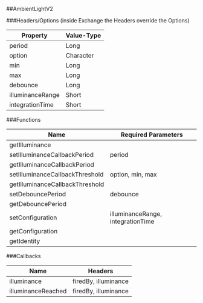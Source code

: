 ##AmbientLightV2


###Headers/Options (inside Exchange the Headers override the Options)


| Property             | Value-Type                              |
|----------------------|-----------------------------------------|
|               period |       Long |
|               option |  Character |
|                  min |       Long |
|                  max |       Long |
|             debounce |       Long |
|     illuminanceRange |      Short |
|      integrationTime |      Short |



###Functions

| Name                 | Required Parameters                      |
|----------------------|------------------------------------------|
|       getIlluminance |                                          |
| setIlluminanceCallbackPeriod |                                   period |
| getIlluminanceCallbackPeriod |                                          |
| setIlluminanceCallbackThreshold |                         option, min, max |
| getIlluminanceCallbackThreshold |                                          |
|    setDebouncePeriod |                                 debounce |
|    getDebouncePeriod |                                          |
|     setConfiguration |        illuminanceRange, integrationTime |
|     getConfiguration |                                          |
|          getIdentity |                                          |




###Callbacks

| Name                 | Headers                                  |
|----------------------|------------------------------------------|
|          illuminance |                     firedBy, illuminance |
|   illuminanceReached |                     firedBy, illuminance |


